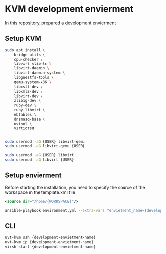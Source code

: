 # KVM development envierment
In this repository, prepared a development envierment 

## Setup KVM
```sh
sudo apt install \
    bridge-utils \
    cpu-checker \
    libvirt-clients \
    libvirt-daemon \
    libvirt-daemon-system \
    libguestfs-tools \
    qemu-system-x86 \
    libxslt-dev \
    libxml2-dev \
    libvirt-dev \
    zlib1g-dev \
    ruby-dev \
    ruby-libvirt \
    ebtables \
    dnsmasq-base \
    uvtool \
    virtiofsd


sudo usermod -aG {USER} libvirt-qemu
sudo usermod -aG libvirt-qemu {USER}

sudo usermod -aG {USER} libvirt
sudo usermod -aG libvirt {USER}
```

## Setup envierment

Before starting the installation, you need to specify the source of the workspace in the template.xml file 
```xml
<source dir="/home/{WORKSPACE}"/>
```

```sh
ansible-playbook environment.yml --extra-vars "envietment_name={development-envietment-name}"
```

## CLI
```sh
uvt-kvm ssh {development-envietment-name}
uvt-kvm ip {development-envietment-name}
virsh start {development-envietment-name}
```
